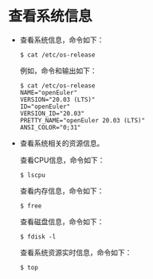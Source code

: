 # 查看系统信息

-   查看系统信息，命令如下：

    ```
    $ cat /etc/os-release
    ```

    例如，命令和输出如下：

    ```
    $ cat /etc/os-release
    NAME="openEuler"
    VERSION="20.03 (LTS)"
    ID="openEuler"
    VERSION_ID="20.03"
    PRETTY_NAME="openEuler 20.03 (LTS)"
    ANSI_COLOR="0;31"
    ```


-   查看系统相关的资源信息。

    查看CPU信息，命令如下：

    ```
    $ lscpu
    ```

    查看内存信息，命令如下：

    ```
    $ free
    ```

    查看磁盘信息，命令如下：

    ```
    $ fdisk -l
    ```
    查看系统资源实时信息，命令如下：

    ```
    $ top
    ```

